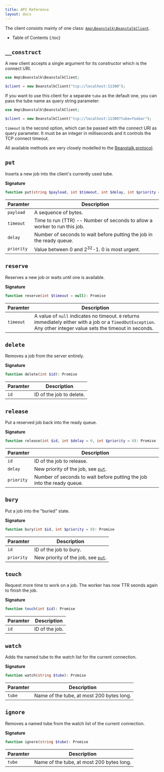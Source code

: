 ```yaml
---
title: API Reference
layout: docs
---
```


The client consists mainly of one class: [`Amp\Beanstalk\BeanstalkClient`](https://github.com/amphp/beanstalk/blob/master/src/BeanstalkClient.php).

* Table of Contents
{:toc}

## `__construct`

A new client accepts a single argument for its constructor which is the connect URI.

```php
use Amp\Beanstalk\BeanstalkClient;

$client = new BeanstalkClient("tcp://localhost:11300");
```

If you want to use this client for a separate `tube` as the default one, you can pass the tube name as query string parameter:

```php
use Amp\Beanstalk\BeanstalkClient;

$client = new BeanstalkClient("tcp://localhost:11300?tube=foobar");
```

`timeout` is the second option, which can be passed with the connect URI as query parameter. It must be an integer in milliseconds and it controls the TCP connect timeout.

All available methods are very closely modelled to the [Beanstalk protocol](https://github.com/kr/beanstalkd/blob/master/doc/protocol.txt).

## `put`

Inserts a new job into the client's currently used tube.

**Signature**

```php
function put(string $payload, int $timeout, int $delay, int $priority = 0): Promise
```

| Paramter   | Description |
|------------|-------------|
| `payload`  | A sequence of bytes.
| `timeout`  | Time to run (TTR) -- Number of seconds to allow a worker to run this job.
| `delay`    | Number of seconds to wait before putting the job in the ready queue.
| `priority` | Value between 0 and 2<sup>32</sup>-1. 0 is most urgent.

## `reserve`

Reserves a new job or waits until one is available.

**Signature**

```php
function reserve(int $timeout = null): Promise
```

| Paramter   | Description |
|------------|-------------|
| `timeout`  | A value of `null` indicates no timeout. `0` returns immediately either with a job or a `TimedOutException`. Any other integer value sets the timeout in seconds.

## `delete`

Removes a job from the server entirely.

**Signature**

```php
function delete(int $id): Promise
```

| Paramter   | Description |
|------------|-------------|
| `id`       | ID of the job to delete.

## `release`

Put a reserved job back into the ready queue.

**Signature**

```php
function release(int $id, int $delay = 0, int $priority = 0): Promise
```

| Paramter   | Description |
|------------|-------------|
| `id`       | ID of the job to release.
| `delay`    | New priority of the job, see [`put`](#put).
| `priority` | Number of seconds to wait before putting the job into the ready queue.

## `bury`

Put a job into the "buried" state.

**Signature**

```php
function bury(int $id, int $priority = 0): Promise
```

| Paramter   | Description |
|------------|-------------|
| `id`       | ID of the job to bury.
| `priority` | New priority of the job, see [`put`](#put).

## `touch`

Request more time to work on a job. The worker has now TTR seonds again to finish the job.

**Signature**

```php
function touch(int $id): Promise
```

| Paramter   | Description |
|------------|-------------|
| `id`       | ID of the job.


## `watch`

Adds the named tube to the watch list for the current connection.

**Signature**

```php
function watch(string $tube): Promise
```

| Paramter   | Description |
|------------|-------------|
| `tube`     | Name of the tube, at most 200 bytes long.

## `ignore`

Removes a named tube from the watch list of the current connection.

**Signature**

```php
function ignore(string $tube): Promise
```

| Paramter   | Description |
|------------|-------------|
| `tube`     | Name of the tube, at most 200 bytes long.
